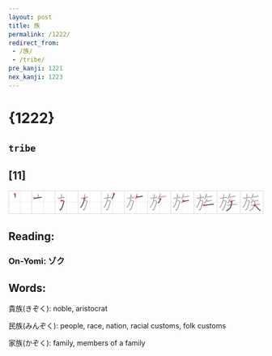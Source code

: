 ```yaml
---
layout: post
title: 族
permalink: /1222/
redirect_from:
 - /族/
 - /tribe/
pre_kanji: 1221
nex_kanji: 1223
---
```


# {1222}

## `tribe`

## [11]

<div class="stroke"><img src="../images/E6978F.png" /></div>

## Reading:

### On-Yomi: ゾク

## Words:

貴族(きぞく): noble, aristocrat

民族(みんぞく): people, race, nation, racial customs, folk customs

家族(かぞく): family, members of a family
